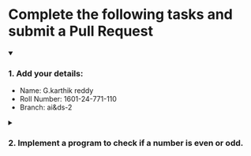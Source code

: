 # Complete the following tasks and submit a Pull Request
<details open>
<summary><h3>1. Add your details: </h3></summary>
<ul>
  <li> Name: G.karthik reddy</li>
  <li> Roll Number: 1601-24-771-110</li>
  <li> Branch: ai&ds-2
</ul>
</details>
<details>
<summary><h3> 2. Implement a program to check if a number is even or odd. </h3></summary>
<ul>
  <li> Create a new file in the repository and add your code. </li>
  <li> Use any programming language of your choice. </li>
</ul>
</details>
